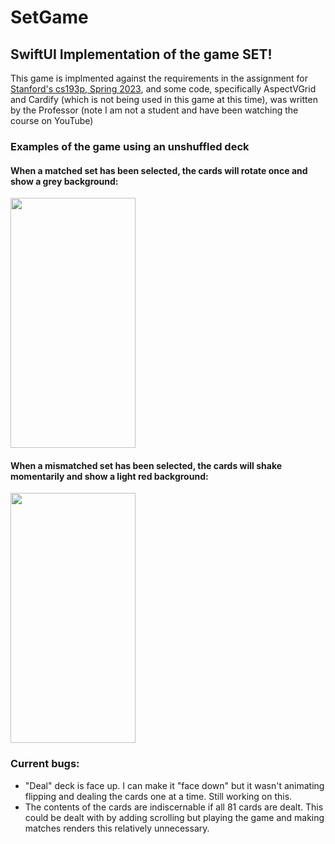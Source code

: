 # SetGame
## SwiftUI Implementation of the game SET!

This game is implmented against the requirements in the assignment for [Stanford's cs193p, Spring 2023](https://cs193p.sites.stanford.edu/2023), and some code, specifically AspectVGrid and Cardify (which is not being used in this game at this time), was written by the Professor (note I am not a student and have been watching the course on YouTube)

### Examples of the game using an unshuffled deck

#### When a matched set has been selected, the cards will rotate once and show a grey background:

<img src="https://github.com/theonlygnome/SetGame/assets/95313083/54ec1fb4-9d0c-458a-b3bb-701429df4e97" width="200" height="400">

#### When a mismatched set has been selected, the cards will shake momentarily and show a light red background:

<img src="https://github.com/theonlygnome/SetGame/assets/95313083/da580140-a42c-4802-9f29-9b16cb1c90e6" width="200" height="400">

### Current bugs:
* "Deal" deck is face up.  I can make it "face down" but it wasn't animating flipping and dealing the cards one at a time.  Still working on this.
* The contents of the cards are indiscernable if all 81 cards are dealt.  This could be dealt with by adding scrolling but playing the game and making matches renders this relatively unnecessary. 

